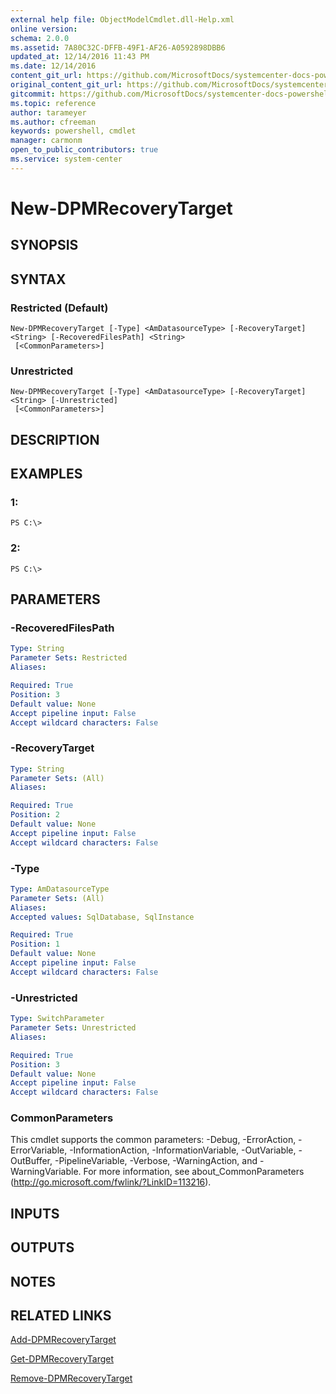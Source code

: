 ```yaml
---
external help file: ObjectModelCmdlet.dll-Help.xml
online version: 
schema: 2.0.0
ms.assetid: 7A80C32C-DFFB-49F1-AF26-A0592898DBB6
updated_at: 12/14/2016 11:43 PM
ms.date: 12/14/2016
content_git_url: https://github.com/MicrosoftDocs/systemcenter-docs-powershell/blob/master/systemcenter-cmdlets/SystemCenter2016/DataProtectionManager/v1.0/New-DPMRecoveryTarget.md
original_content_git_url: https://github.com/MicrosoftDocs/systemcenter-docs-powershell/blob/master/systemcenter-cmdlets/SystemCenter2016/DataProtectionManager/v1.0/New-DPMRecoveryTarget.md
gitcommit: https://github.com/MicrosoftDocs/systemcenter-docs-powershell/blob/96cd9bd2780eb6b78c540fa00d3b8a4313e3ed40/systemcenter-cmdlets/SystemCenter2016/DataProtectionManager/v1.0/New-DPMRecoveryTarget.md
ms.topic: reference
author: tarameyer
ms.author: cfreeman
keywords: powershell, cmdlet
manager: carmonm
open_to_public_contributors: true
ms.service: system-center
---
```


# New-DPMRecoveryTarget

## SYNOPSIS

## SYNTAX

### Restricted (Default)
```
New-DPMRecoveryTarget [-Type] <AmDatasourceType> [-RecoveryTarget] <String> [-RecoveredFilesPath] <String>
 [<CommonParameters>]
```

### Unrestricted
```
New-DPMRecoveryTarget [-Type] <AmDatasourceType> [-RecoveryTarget] <String> [-Unrestricted]
 [<CommonParameters>]
```

## DESCRIPTION

## EXAMPLES

### 1:
```
PS C:\>
```

### 2:
```
PS C:\>
```

## PARAMETERS

### -RecoveredFilesPath


```yaml
Type: String
Parameter Sets: Restricted
Aliases: 

Required: True
Position: 3
Default value: None
Accept pipeline input: False
Accept wildcard characters: False
```

### -RecoveryTarget


```yaml
Type: String
Parameter Sets: (All)
Aliases: 

Required: True
Position: 2
Default value: None
Accept pipeline input: False
Accept wildcard characters: False
```

### -Type


```yaml
Type: AmDatasourceType
Parameter Sets: (All)
Aliases: 
Accepted values: SqlDatabase, SqlInstance

Required: True
Position: 1
Default value: None
Accept pipeline input: False
Accept wildcard characters: False
```

### -Unrestricted


```yaml
Type: SwitchParameter
Parameter Sets: Unrestricted
Aliases: 

Required: True
Position: 3
Default value: None
Accept pipeline input: False
Accept wildcard characters: False
```

### CommonParameters
This cmdlet supports the common parameters: -Debug, -ErrorAction, -ErrorVariable, -InformationAction, -InformationVariable, -OutVariable, -OutBuffer, -PipelineVariable, -Verbose, -WarningAction, and -WarningVariable. For more information, see about_CommonParameters (http://go.microsoft.com/fwlink/?LinkID=113216).

## INPUTS

## OUTPUTS

## NOTES

## RELATED LINKS

[Add-DPMRecoveryTarget](xref:SystemCenter2016/DataProtectionManager/v1.0/Add-DPMRecoveryTarget.md)

[Get-DPMRecoveryTarget](xref:SystemCenter2016/DataProtectionManager/v1.0/Get-DPMRecoveryTarget.md)

[Remove-DPMRecoveryTarget](xref:SystemCenter2016/DataProtectionManager/v1.0/Remove-DPMRecoveryTarget.md)


